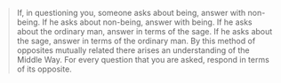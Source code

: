 >If, in questioning you, someone asks about being, answer with non-being. If he asks about non-being, answer with being. If he asks about the ordinary man, answer in terms of the sage. If he asks about the sage, answer in terms of the ordinary man. By this method of opposites mutually related there arises an understanding of the Middle Way. For every question that you are asked, respond in terms of its opposite.